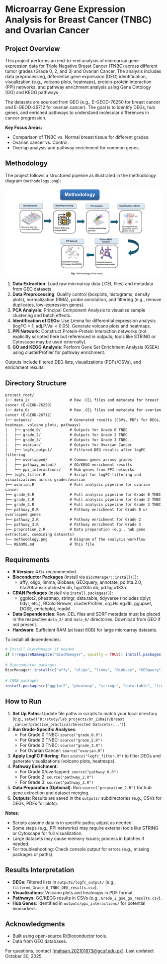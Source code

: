 # Microarray Gene Expression Analysis for Breast Cancer (TNBC) and Ovarian Cancer

## Project Overview
This project performs an end-to-end analysis of microarray gene expression data for Triple Negative Breast Cancer (TNBC) across different tumor grades (Grade 0, 2, and 3) and Ovarian Cancer. The analysis includes data preprocessing, differential gene expression (DEG) identification, visualization (e.g., volcano plots, heatmaps), protein-protein interaction (PPI) networks, and pathway enrichment analysis using Gene Ontology (GO) and KEGG pathways.

The datasets are sourced from GEO (e.g., E-GEOD-76250 for breast cancer and E-GEOD-26712 for ovarian cancer). The goal is to identify DEGs, hub genes, and enriched pathways to understand molecular differences in cancer progression.

**Key Focus Areas:**
- Comparison of TNBC vs. Normal breast tissue for different grades.
- Ovarian cancer vs. Control.
- Overlap analysis and pathway enrichment for common genes.

## Methodology
The project follows a structured pipeline as illustrated in the methodology diagram (`methodology.png`):

![Methodology Diagram](methodology.png)

1. **Data Extraction**: Load raw microarray data (.CEL files) and metadata from GEO datasets.
2. **Data Preprocessing**: Quality control (boxplots, histograms, density plots), normalization (RMA), probe annotation, and filtering (e.g., remove duplicates, low-expression genes).
3. **PCA Analysis**: Principal Component Analysis to visualize sample clustering and batch effects.
4. **Identification of DEGs**: Use Limma for differential expression analysis (logFC > 1, adj.P.Val < 0.05). Generate volcano plots and heatmaps.
5. **PPI Network**: Construct Protein-Protein Interaction networks (not explicitly scripted here but referenced in outputs; tools like STRING or Cytoscape may be used externally).
6. **GO and KEGG Analysis**: Perform Gene Set Enrichment Analysis (GSEA) using clusterProfiler for pathway enrichment.

Outputs include filtered DEG lists, visualizations (PDFs/CSVs), and enrichment results.

## Directory Structure
```
project_root/
├── data_2/                  # Raw .CEL files and metadata for breast cancer (E-GEOD-76250)
├── data_6/                  # Raw .CEL files and metadata for ovarian cancer (E-GEOD-26712)
├── outputs/                 # Generated results (CSVs, PDFs for DEGs, heatmaps, volcano plots, pathways)
│   ├── grade_0/             # Outputs for Grade 0 TNBC
│   ├── grade_2/             # Outputs for Grade 2 TNBC
│   ├── grade_3/             # Outputs for Grade 3 TNBC
│   ├── ovarian/             # Outputs for Ovarian Cancer
│   ├── logfc_output/        # Filtered DEG results after logFC filtering
│   ├── overlapped/          # Common genes across grades
│   ├── pathway_output/      # GO/KEGG enrichment results
│   └── ppi_interactions/    # Hub genes from PPI networks
├── logfc_filter.R           # Script for logFC filtering and visualizations across grades/ovarian
├── ovarian.R                # Full analysis pipeline for ovarian cancer
├── grade_0.R                # Full analysis pipeline for Grade 0 TNBC
├── grade_2.R                # Full analysis pipeline for Grade 2 TNBC
├── grade_3.R                # Full analysis pipeline for Grade 3 TNBC
├── pathway_0.R              # Pathway enrichment for Grade 0 or overlapped genes
├── pathway_2.R              # Pathway enrichment for Grade 2
├── pathway_3.R              # Pathway enrichment for Grade 3
├── prepration_2.R           # Data preparation (e.g., hub gene extraction, combining datasets)
├── methodology.png          # Diagram of the analysis workflow
└── README.md                # This file
```

## Requirements
- **R Version**: 4.0+ recommended.
- **Bioconductor Packages** (install via `BiocManager::install()`):
  - affy, oligo, limma, Biobase, GEOquery, annotate, pd.hta.2.0, hta20transcriptcluster.db, hgu133a.db, pd.hg.u133a.
- **CRAN Packages** (install via `install.packages()`):
  - ggplot2, pheatmap, stringr, data.table, tidyverse (includes dplyr, tidyr, etc.), RColorBrewer, clusterProfiler, org.Hs.eg.db, ggupset, DOSE, enrichplot, readxl.
- **Data Dependencies**: Raw .CEL files and SDRF metadata must be placed in the respective `data_2/` and `data_6/` directories. Download from GEO if not present.
- **Hardware**: Sufficient RAM (at least 8GB) for large microarray datasets.

To install all dependencies:
```r
# Install BiocManager if needed
if (!requireNamespace("BiocManager", quietly = TRUE)) install.packages("BiocManager")

# Bioconductor packages
BiocManager::install(c("affy", "oligo", "limma", "Biobase", "GEOquery", "annotate", "pd.hta.2.0", "hta20transcriptcluster.db", "hgu133a.db", "pd.hg.u133a", "clusterProfiler", "org.Hs.eg.db", "DOSE", "enrichplot"))

# CRAN packages
install.packages(c("ggplot2", "pheatmap", "stringr", "data.table", "tidyverse", "RColorBrewer", "ggupset", "readxl"))
```

## How to Run
1. **Set Up Paths**: Update file paths in scripts to match your local directory (e.g., `setwd("D:/study/lab_projects/Dr_Zubair/Breast _cancer/practice_practical/Selected Datasets/...")`).
2. **Run Grade-Specific Analyses**:
   - For Grade 0 TNBC: `source("grade_0.R")`
   - For Grade 2 TNBC: `source("grade_2.R")`
   - For Grade 3 TNBC: `source("grade_3.R")`
   - For Ovarian Cancer: `source("ovarian.R")`
3. **Apply LogFC Filtering**: Run `source("logfc_filter.R")` to filter DEGs and generate visualizations (volcano plots, heatmaps).
4. **Pathway Enrichment**:
   - For Grade 0/overlapped: `source("pathway_0.R")`
   - For Grade 2: `source("pathway_2.R")`
   - For Grade 3: `source("pathway_3.R")`
5. **Data Preparation (Optional)**: Run `source("prepration_2.R")` for hub gene extraction and dataset merging.
6. **Outputs**: Results are saved in the `outputs/` subdirectories (e.g., CSVs for DEGs, PDFs for plots).

**Notes**:
- Scripts assume data is in specific paths; adjust as needed.
- Some steps (e.g., PPI networks) may require external tools like STRING or Cytoscape for full visualization.
- Large datasets may cause memory issues; process in batches if needed.
- For troubleshooting: Check console output for errors (e.g., missing packages or paths).

## Results Interpretation
- **DEGs**: Filtered lists in `outputs/logfc_output/` (e.g., `filtered_Grade_0_TNBC_DEG_results.csv`).
- **Visualizations**: Volcano plots and heatmaps in PDF format.
- **Pathways**: GO/KEGG results in CSVs (e.g., `Grade_2_gse_go_results.csv`).
- **Hub Genes**: Identified in `outputs/ppi_interactions/` for potential biomarkers.

## Acknowledgments
- Built using open-source R/Bioconductor tools.
- Data from GEO databases.

For questions, contact [mahsan.202101873@gcuf.edu.pk]. Last updated: October 30, 2025.